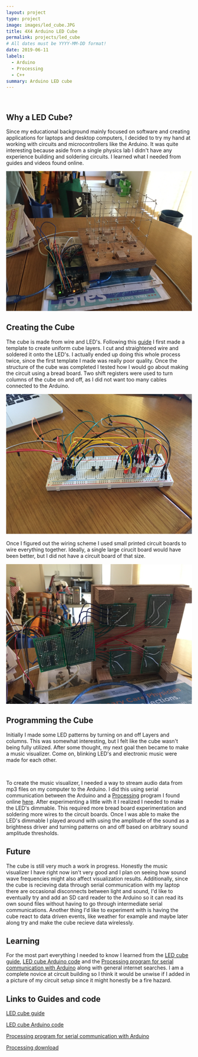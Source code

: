 ```yaml
---
layout: project
type: project
image: images/led_cube.JPG
title: 4X4 Arduino LED Cube 
permalink: projects/led_cube
# All dates must be YYYY-MM-DD format!
date: 2019-06-11
labels:
  - Arduino
  - Processing
  - C++
summary: Arduino LED cube 
---
```

<div class="ui embed" data-source="youtube" data-id="mCAGKIZHZdU" ></div>
<br>

## Why a LED Cube?
Since my educational background mainly focused on software and creating applications for laptops and desktop computers, I decided to try my hand at working with circuits and microcontrollers like the Arduino. It was quite interesting because aside from a single physics lab I didn't have any experience building and soldering circuits. I learned what I needed from guides and videos found online. 


<img class="ui image" src="../images/led_cube.JPG">

## Creating the Cube
The cube is made from wire and LED's. Following this [guide](https://www.instructables.com/id/LED-Cube-4x4x4/) I first made a template to create uniform cube layers. I cut and straightened wire and soldered it onto the LED's. I actually ended up doing this whole process twice, since the first template I made was really poor quality. Once the structure of the cube was completed I tested how I would go about making the circuit using a bread board. Two shift registers were used to turn columns of the cube on and off, as I did not want too many cables connected to the Arduino. 


<img class="ui image" src="../images/bread_board.JPG">


Once I figured out the wiring scheme I used small printed circuit boards to wire everything together. Ideally, a single large cirucit board would have been better, but I did not have a circuit board of that size. 


<img class="ui image" src="../images/circuit_boards.JPG">

## Programming the Cube
Initially I made some LED patterns by turning on and off Layers and columns. This was somewhat interesting, but I felt like the cube wasn't being fully utilized. After some thought, my next goal then became to make a music visualizer. Come on, blinking LED's and electronic music were made for each other.


<div class="ui embed" data-source="youtube" data-id="4tE7y8sGfFw" ></div>
<br>

To create the music visualizer, I needed a way to stream audio data from mp3 files on my computer to the Arduino. I did this using serial communication between the Arduino and a [Processing](https://processing.org/) program I found online [here](https://abhikpal.github.io/blog/2014/01/16/simple-music-visualizer). After experimenting a little with it I realized I needed to make the LED's dimmable. This required more bread board experimentation and soldering more wires to the circuit boards. Once I was able to make the LED's dimmable I played around with using the amplitude of the sound as a brightness driver and turning patterns on and off based on arbitrary sound amplitude thresholds.

## Future
The cube is still very much a work in progress. Honestly the music visualizer I have right now isn't very good and I plan on seeing how sound wave frequencies might also affect visualization results. Additionally, since the cube is recieving data through serial communication with my laptop there are occasional disconnects between light and sound, I'd like to eventually try and add an SD card reader to the Arduino so it can read its own sound files without having to go through intermediate serial communications. Another thing I'd like to experiment with is having the cube react to data driven events, like weather for example and maybe later along try and make the cube recieve data wirelessly. 

## Learning
For the most part everything I needed to know I learned from the [LED cube guide](https://www.instructables.com/id/LED-Cube-4x4x4/), [LED cube Arduino code](https://www.instructables.com/id/4x4x4-LED-Cube-Arduino-Uno/) and the [Processing program for serial communication with Arduino](https://abhikpal.github.io/blog/2014/01/16/simple-music-visualizer) along with general internet searches. I am a complete novice at circuit building so I think it would be unwise if I added in a picture of my circuit setup since it might honestly be a fire hazard. 


## Links to Guides and code
[LED cube guide](https://www.instructables.com/id/LED-Cube-4x4x4/)

[LED cube Arduino code](https://www.instructables.com/id/4x4x4-LED-Cube-Arduino-Uno/)

[Processing program for serial communication with Arduino](https://abhikpal.github.io/blog/2014/01/16/simple-music-visualizer)

[Processing download](https://processing.org/)
<br><br>

